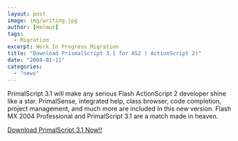```yaml
---
layout: post
image: img/writing.jpg
author: [Helmut]
tags:
  - Migration
excerpt: Work In Progress Migration
title: "Download PrismalScript 3.1 for AS2 ( ActionScript 2)"
date: "2004-01-11"
categories: 
  - "news"
---
```


PrimalScript 3.1 will make any serious Flash ActionScript 2 developer shine like a star. PrimalSense, integrated help, class browser, code completion, project management, and much more are included in this new version. Flash MX 2004 Professional and PrimalScript 3.1 are a match made in heaven.

[Download PrimalScript 3.1 Now!!](http://www.sapien.com/primalscript31.aspx "Download PrimalsCript3.1 Now")
